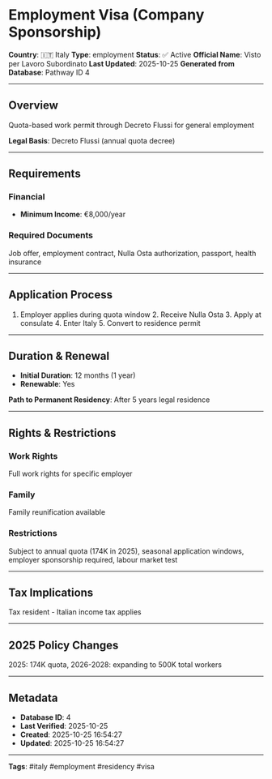 # Employment Visa (Company Sponsorship)

**Country**: 🇮🇹 Italy
**Type**: employment
**Status**: ✅ Active
**Official Name**: Visto per Lavoro Subordinato
**Last Updated**: 2025-10-25
**Generated from Database**: Pathway ID 4

---

## Overview

Quota-based work permit through Decreto Flussi for general employment

**Legal Basis**: Decreto Flussi (annual quota decree)

---

## Requirements

### Financial
- **Minimum Income**: €8,000/year

### Required Documents
Job offer, employment contract, Nulla Osta authorization, passport, health insurance

---

## Application Process

1. Employer applies during quota window 2. Receive Nulla Osta 3. Apply at consulate 4. Enter Italy 5. Convert to residence permit

---

## Duration & Renewal

- **Initial Duration**: 12 months (1 year)
- **Renewable**: Yes

**Path to Permanent Residency**: After 5 years legal residence

---

## Rights & Restrictions

### Work Rights
Full work rights for specific employer

### Family
Family reunification available

### Restrictions
Subject to annual quota (174K in 2025), seasonal application windows, employer sponsorship required, labour market test

---

## Tax Implications

Tax resident - Italian income tax applies

---

## 2025 Policy Changes

2025: 174K quota, 2026-2028: expanding to 500K total workers

---

## Metadata

- **Database ID**: 4
- **Last Verified**: 2025-10-25
- **Created**: 2025-10-25 16:54:27
- **Updated**: 2025-10-25 16:54:27

---

**Tags**: #italy #employment #residency #visa